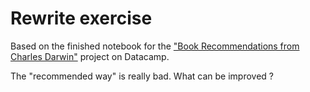 # Rewrite exercise

Based on the finished notebook for the ["Book Recommendations from Charles Darwin"](https://learn.datacamp.com/projects/607) project on Datacamp.

The "recommended way" is really bad. What can be improved ?
